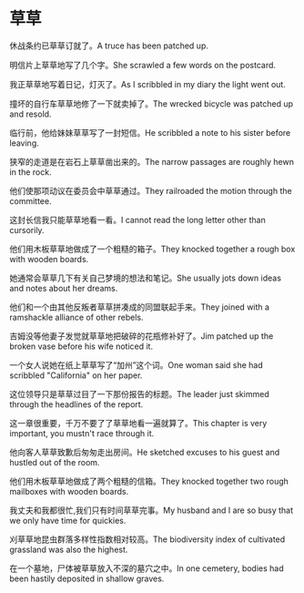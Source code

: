 # 草草

<p><span class="chinese">休战条约已草草订就了。</span><span class="english">A truce has been patched up.</span></p>

<p><span class="chinese">明信片上草草地写了几个字。</span><span class="english">She scrawled a few words on the postcard.</span></p>

<p><span class="chinese">我正草草地写着日记，灯灭了。</span><span class="english">As I scribbled in my diary the light went out.</span></p>

<p><span class="chinese">撞坏的自行车草草地修了一下就卖掉了。</span><span class="english">The wrecked bicycle was patched up and resold.</span></p>

<p><span class="chinese">临行前，他给妹妹草草写了一封短信。</span><span class="english">He scribbled a note to his sister before leaving.</span></p>

<p><span class="chinese">狭窄的走道是在岩石上草草凿出来的。</span><span class="english">The narrow passages are roughly hewn in the rock.</span></p>

<p><span class="chinese">他们使那项动议在委员会中草草通过。</span><span class="english">They railroaded the motion through the committee.</span></p>

<p><span class="chinese">这封长信我只能草草地看一看。</span><span class="english">I cannot read the long letter other than cursorily.</span></p>

<p><span class="chinese">他们用木板草草地做成了一个粗糙的箱子。</span><span class="english">They knocked together a rough box with wooden boards.</span></p>

<p><span class="chinese">她通常会草草几下有关自己梦境的想法和笔记。</span><span class="english">She usually jots down ideas and notes about her dreams.</span></p>

<p><span class="chinese">他们和一个由其他反叛者草草拼凑成的同盟联起手来。</span><span class="english">They joined with a ramshackle alliance of other rebels.</span></p>

<p><span class="chinese">吉姆没等他妻子发觉就草草地把破碎的花瓶修补好了。</span><span class="english">Jim patched up the broken vase before his wife noticed it.</span></p>

<p><span class="chinese">一个女人说她在纸上草草写了“加州”这个词。</span><span class="english">One woman said she had scribbled "California" on her paper.</span></p>

<p><span class="chinese">这位领导只是草草过目了一下那份报告的标题。</span><span class="english">The leader just skimmed through the headlines of the report.</span></p>

<p><span class="chinese">这一章很重要，千万不要了了草草地看一遍就算了。</span><span class="english">This chapter is very important, you mustn't race through it.</span></p>

<p><span class="chinese">他向客人草草致歉后匆匆走出房间。</span><span class="english">He sketched excuses to his guest and hustled out of the room.</span></p>

<p><span class="chinese">他们用木板草草地做成了两个粗糙的信箱。</span><span class="english">They knocked together two rough mailboxes with wooden boards.</span></p>

<p><span class="chinese">我丈夫和我都很忙,我们只有时间草草完事。</span><span class="english">My husband and I are so busy that we only have time for quickies.</span></p>

<p><span class="chinese">刈草草地昆虫群落多样性指数相对较高。</span><span class="english">The biodiversity index of cultivated grassland was also the highest.</span></p>

<p><span class="chinese">在一个墓地，尸体被草草放入不深的墓穴之中。</span><span class="english">In one cemetery, bodies had been hastily deposited in shallow graves.</span></p>

